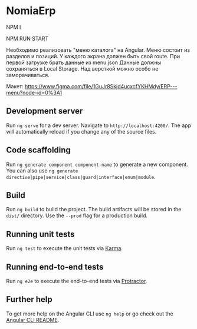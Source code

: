 # NomiaErp

NPM I

NPM RUN START

Необходимо реализовать "меню каталога" на Angular. Меню состоит из разделов и позиций.
У каждого экрана должен быть свой route.
При первой загрузке брать данные из menu.json
Данные должны сохраняться в Local Storage.
Над версткой можно особо не заморачиваться.

Макет: https://www.figma.com/file/1GuJr8Skjd4ucxcfYKHMdy/ERP---menu?node-id=0%3A1

## Development server

Run `ng serve` for a dev server. Navigate to `http://localhost:4200/`. The app will automatically reload if you change any of the source files.

## Code scaffolding

Run `ng generate component component-name` to generate a new component. You can also use `ng generate directive|pipe|service|class|guard|interface|enum|module`.

## Build

Run `ng build` to build the project. The build artifacts will be stored in the `dist/` directory. Use the `--prod` flag for a production build.

## Running unit tests

Run `ng test` to execute the unit tests via [Karma](https://karma-runner.github.io).

## Running end-to-end tests

Run `ng e2e` to execute the end-to-end tests via [Protractor](http://www.protractortest.org/).

## Further help

To get more help on the Angular CLI use `ng help` or go check out the [Angular CLI README](https://github.com/angular/angular-cli/blob/master/README.md).
